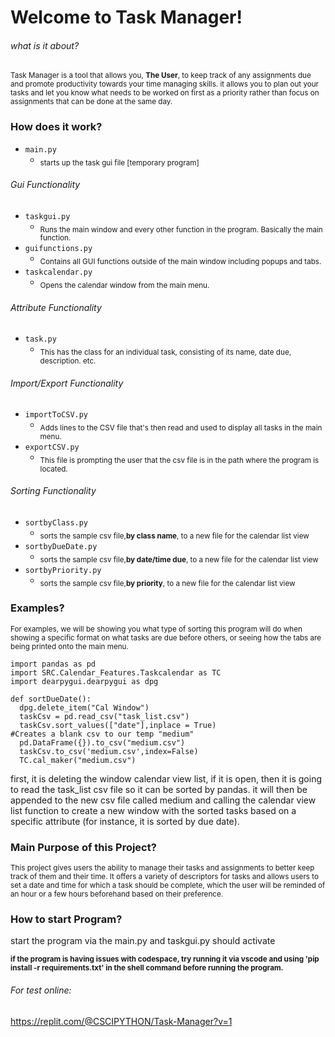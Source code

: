 # Welcome to Task Manager!

###### what is it about?

<!---inform the user what this project is about and what its capabilities are?--->
<sub>
Task Manager is a tool that allows you, <strong>The User</strong>, to keep track of any assignments due and promote
productivity towards your time managing skills. it allows you to plan out your tasks and let you know what needs to be worked on first as a priority rather than focus on assignments that can be done at the same day. 
</sub>

### How does it work?

<!---main is only importing taskgui lol-->

- `main.py`
  - <sub> starts up the task gui file [temporary program]</sub>
###### Gui Functionality

- `taskgui.py`
  - <sub>Runs the main window and every other function in the program. Basically the main function. </sub>
- `guifunctions.py`
  - <sub>Contains all GUI functions outside of the main window including popups and tabs.</sub>
- `taskcalendar.py`
  - <sub> Opens the calendar window from the main menu.</sub>

###### Attribute Functionality

- `task.py`
  - <sub>This has the class for an individual task, consisting of its name, date due, description. etc.</sub>

###### Import/Export Functionality

- `importToCSV.py`
  - <sub>Adds lines to the CSV file that's then read and used to display all tasks in the main menu.</sub>
- `exportCSV.py`
  <!----inform the user what the 'exporting as a csv file' is---->
  - <sub>This file is prompting the user that the csv file is in the path where the program is located.</sub>

###### Sorting Functionality

- `sortbyClass.py`
  <!----inform the user what the 'sorting by class' is---->
  - <sub> sorts the sample csv file,<strong>by class name</strong>, to a new file for the calendar list view</sub>
- `sortbyDueDate.py`
  <!----inform the user what the 'sorting by due dates' is---->
  - <sub> sorts the sample csv file,<strong>by date/time due</strong>, to a new file for the calendar list view</sub>
- `sortbyPriority.py`
  <!----inform the user what the 'sorting by priority' is---->
  - <sub> sorts the sample csv file,<strong>by priority</strong>, to a new file for the calendar list view</sub>

### Examples?

<sub> For examples, we will be showing you what type of sorting this program will do when showing a specific format on what tasks are due before others, or seeing how the tabs are being printed onto the main menu. </sub>
<!----inform the user what sorting algorithms are implemented (preferably sort by due date, or the print tabs function)-->

```
import pandas as pd
import SRC.Calendar_Features.Taskcalendar as TC
import dearpygui.dearpygui as dpg

def sortDueDate():
  dpg.delete_item("Cal Window")
  taskCsv = pd.read_csv("task_list.csv")
  taskCsv.sort_values(["date"],inplace = True)
#Creates a blank csv to our temp "medium"
  pd.DataFrame({}).to_csv("medium.csv")
  taskCsv.to_csv('medium.csv',index=False)
  TC.cal_maker("medium.csv")

```

first, it is deleting the window calendar view list, if it is open, then it is going to read the task_list csv file so it can be sorted by pandas. it will then be appended to the new csv file called medium and calling the calendar view list function to create a new window with the sorted tasks based on a specific attribute (for instance, it is sorted by due date).


### Main Purpose of this Project?

<sub>This project gives users the ability to manage their tasks and assignments to better keep track of them and their time. It offers a variety of descriptors for tasks and allows users to set a date and time for which a task should be complete, which the user will be reminded of an hour or a few hours beforehand based on their preference.
</sub>


### How to start Program?

start the program via the main.py and taskgui.py should activate

<sub><strong>if the program is having issues with codespace, try running it via vscode and using 'pip install -r requirements.txt' in the shell command before running the program.</strong></sub>

###### For test online:

https://replit.com/@CSCIPYTHON/Task-Manager?v=1

